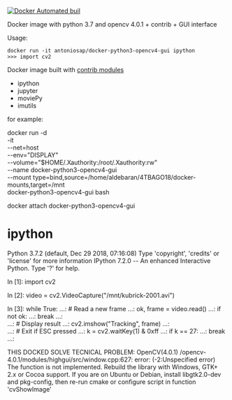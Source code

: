 [![Docker Automated buil](https://img.shields.io/docker/automated/antoniosap/docker-python3-opencv4-gui.svg)]()

Docker image with python 3.7 and opencv 4.0.1 + contrib + GUI interface

Usage:

    docker run -it antoniosap/docker-python3-opencv4-gui ipython
    >>> import cv2

Docker image built with [contrib modules](https://github.com/opencv/opencv_contrib/)

+ ipython
+ jupyter
+ moviePy
+ imutils

for example:

docker run -d \
  -it \
  --net=host \
  --env="DISPLAY" \
  --volume="$HOME/.Xauthority:/root/.Xauthority:rw" \
  --name docker-python3-opencv4-gui \
  --mount type=bind,source=/home/aldebaran/4TBAGO18/docker-mounts,target=/mnt \
  docker-python3-opencv4-gui bash

  
docker attach docker-python3-opencv4-gui


# ipython
Python 3.7.2 (default, Dec 29 2018, 07:16:08) 
Type 'copyright', 'credits' or 'license' for more information
IPython 7.2.0 -- An enhanced Interactive Python. Type '?' for help.

In [1]: import cv2                                                                                                  

In [2]: video = cv2.VideoCapture("/mnt/kubrick-2001.avi")                                                           

In [3]: while True: 
   ...:     # Read a new frame 
   ...:     ok, frame = video.read() 
   ...:     if not ok: 
   ...:         break 
   ...:  
   ...:     # Display result 
   ...:     cv2.imshow("Tracking", frame) 
   ...:    
   ...:     # Exit if ESC pressed 
   ...:     k = cv2.waitKey(1) & 0xff 
   ...:     if k == 27: 
   ...:         break 
   ...:                 


THIS DOCKED SOLVE TECNICAL PROBLEM:
OpenCV(4.0.1) /opencv-4.0.1/modules/highgui/src/window.cpp:627: 
error: (-2:Unspecified error) The function is not implemented. 
Rebuild the library with Windows, GTK+ 2.x or Cocoa support. 
If you are on Ubuntu or Debian, install libgtk2.0-dev and pkg-config, 
then re-run cmake or configure script in function 'cvShowImage'
